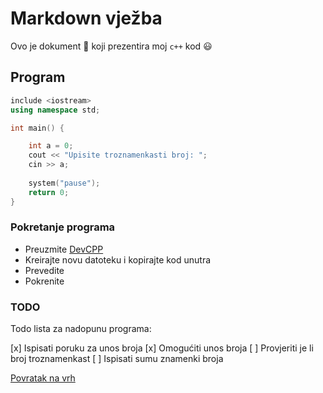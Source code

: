 # **Markdown vježba**
Ovo je dokument :memo: koji prezentira moj `c++` kod :smiley:

## **Program**

```cpp 
include <iostream>
using namespace std;

int main() {

    int a = 0;
    cout << "Upisite troznamenkasti broj: ";
    cin >> a;
    
    system("pause");
    return 0;
}
```

### **Pokretanje programa**
- Preuzmite [DevCPP](https://sourceforge.net/projects/orwelldevcpp/)
- Kreirajte novu datoteku i kopirajte kod unutra
- Prevedite
- Pokrenite

### **TODO**
Todo lista za nadopunu programa:

[x] Ispisati poruku za unos broja
[x] Omogućiti unos broja
[ ] Provjeriti je li broj troznamenkast
[ ] Ispisati sumu znamenki broja

[Povratak na vrh](#-**Markdown-vježba**)